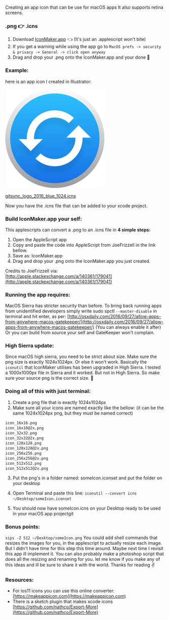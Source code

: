 Creating an app icon that can be use for macOS apps<!--more--> It also supports retina screens.

### .png 👉 .icns
1. Download [IconMaker.app](https://raw.githubusercontent.com/stylekit/img/master/iconmaker.app.zip) 👈 (It's just an .applescript won't bite)   
2. If you get a warning while using the app go to `MacOS prefs -> security & privacy -> General -> click open anyway`
3. Drag and drop your .png onto the IconMaker.app and your done 🎉

### Example:
here is an app icon I created in Illustrator:  

<img width="314" alt="img" src="https://raw.githubusercontent.com/stylekit/img/master/gitsync_logo_2016_blue.png">

[gitsync_logo_2016_blue_1024.icns](https://raw.githubusercontent.com/stylekit/img/master/gitsync_logo_2016_blue_1024.icns.icns)

Now you have the .icns file that can be added to your xcode project.

### Build IconMaker.app your self:
This applescripts can convert a .png to an .icns file in **4 simple steps:**

1. Open the AppleScript app  
2. Copy and paste the code into AppleScript from JoeFrizzell in the link bellow.   
3. Save as: IconMaker.app   
4. Drag and drop your .png onto the IconMaker.app you just created.  

Credits to JoeFrizzell via: [http://apple.stackexchange.com/a/140361/179041](http://apple.stackexchange.com/a/140361/179041)


### Running the app requires:
MacOS Sierra has stricter security than before. To bring back running apps from unidentified developers simply write sudo spctl `--master-disable` in terminal and hit enter, as per: [http://osxdaily.com/2016/09/27/allow-apps-from-anywhere-macos-gatekeeper/](http://osxdaily.com/2016/09/27/allow-apps-from-anywhere-macos-gatekeeper/) (You can always enable it after) Or you can build from source your self and GateKeeper won't complain.


### High Sierra update:
Since macOS high sierra, you need to be strict about size. Make sure the png size is exactly 1024x1024px. Or else it won't work. Basically the `iconutil` that IconMaker utilises has been upgraded in High Sierra. I tested a 1000x1000px file in Sierra and it worked. But not in High Sierra. So make sure your source png is the correct size. 💪


### Doing all of this with just terminal:
1. Create a png file that is exactly 1024x1024px
2. Make sure all your icons are named exactly like the bellow: (it can be the same 1024x1024px png, but they must be named correct)
```
icon_16x16.png
icon_16x16@2x.png
icon_32x32.png
icon_32x32@2x.png
icon_128x128.png
icon_128x128@2x.png
icon_256x256.png
icon_256x256@2x.png
icon_512x512.png
icon_512x512@2x.png
```
3. Put the png's in a folder named: someIcon.iconset and put the folder on your desktop

4. Open Terminal and paste this line: `iconutil --convert icns ~/Desktop/someIcon.iconset`

5. You should now have someIcon.icns on your Desktop ready to be used in your macOS app projectgit


### Bonus points:
`sips -Z 512 ~/Desktop/someIcon.png`
You could add shell commands that resizes the images for you, in the applescript to actually resize each image. But I didn't have time for this step this time around. Maybe next time I revisit this app ill implement it. You can also probably make a photoshop script that does all the resizing and renaming for you. let me know if you make any of this ideas and ill be sure to share it with the world. Thanks for reading ✌️

### Resources:
- For ios11 icons you can use this online converter: [https://makeappicon.com](https://makeappicon.com)
- There is a sketch plugin that makes xcode icons [https://github.com/nathco/Export-More](https://github.com/nathco/Export-More)

